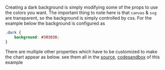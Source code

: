 Creating a dark background is simply modifying some of the props to use the colors you want. The important thing to note here is that `canvas` & `svg` are transparent, so the background is simply controlled by css. For the example below the background is configured as

```css
.dark {
    background: #303030;
}
```

There are multiple other properties which have to be customized to make the chart appear as below. see them all in the [source](https://github.com/kossidts/react-stockcharts/blob/master/docs/lib/charts/CandleStickChartWithDarkTheme.js), [codesandbox](https://codesandbox.io/s/github/rrag/react-stockcharts-examples2/tree/master/examples/CandleStickChartWithDarkTheme) of this example
